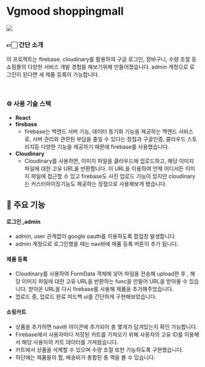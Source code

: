 # Vgmood shoppingmall
<img src="https://user-images.githubusercontent.com/93265694/232325823-35da406b-ee33-407b-ac8c-03aaf8585dc1.PNG"/>

<br>

### 👉🏻 간단 소개
이 프로젝트는 firebase, cloudinary를 활용하여 구글 로그인, 장바구니, 수량 조절 등 쇼핑몰의 다양한 서비스 개발 경험을 해보기위해 만들어졌습니다. admin 계정으로 로그인이 된다면 새 제품 등록이 가능합니다. 

<br>

### ⚙️ 사용 기술 스택
- **React**  
- **firebase** 
  - firebase는 백엔드 서버 기능, 데이터 동기화 기능을 제공하는 백엔드 서비스로, 서버 관리와 관련된 부담을 줄일 수    있다는 장점과 구글인증, 클라우드 스토리지등 다양한 기능을 제공하기 때문에 firebase를 사용했습니다. 
- **Cloudinary** 
  - Cloudinary를 사용하면, 이미지 파일을 클라우드에 업로드하고, 해당 이미지 파일에 대한 고유 URL을 반환합니다. 이 URL을 이용하여 언제 어디서든 이미지 파일에 접근할 수 있고 firebase도 사진 업로드 기능이 있지만 cloudinary는 커스터마이징기능도 제공하는 장점으로 사용해보게 됐습니다.
  
  
## 📌 주요 기능
#### 로그인 ,admin 
- admin, user 관계없이 google oauth를 이용하도록 팝업창 발생합니다
- admin 계정으로 로그인했을 때는 nav바에 제품 등록 버튼이 추가 됩니다.

#### 제품 등록 
- Cloudinary를 사용하여 FormData 객체에 넣어 파일을 전송해 upload한 후 , 해당 이미지 파일에 대한 고유 URL을 반환하는 func을 만들어
  URL을 받아올 수 있습니다. 받아온 URL을 다시 firebase를 사용해 제품을 추가해주었습니다.
- 업로드 중, 업로드 완료 피드백 ui를 간단하게 구현해보았습니다.

#### 쇼핑카트
- 상품을 추가하면 nav바 아이콘에 추가되어 총 몇개가 담겨있는지 확인 가능합니다.
- Firebase에서 사용자마다 저장된 카트를 가져오기 위해 사용자의 고유 ID를 이용해서 해당 사용자의 카트 데이터를 가져왔습니다.
- 카트에서 상품을 삭제할 수 있으며 수량 조절 또한 가능하도록 구현했습니다.
- 하단에는 제품들의 합, 배송비가 총합된 총 액을 볼 수 있습니다.
